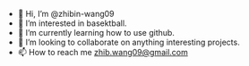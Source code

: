 - 👋 Hi, I’m @zhibin-wang09
- 👀 I’m interested in basektball.
- 🌱 I’m currently learning how to use github.
- 💞️ I’m looking to collaborate on anything interesting projects.
- 📫 How to reach me zhib.wang09@gmail.com

<!---
zhibin-wang09/zhibin-wang09 is a ✨ special ✨ repository because its `README.md` (this file) appears on your GitHub profile.
You can click the Preview link to take a look at your changes.
--->
